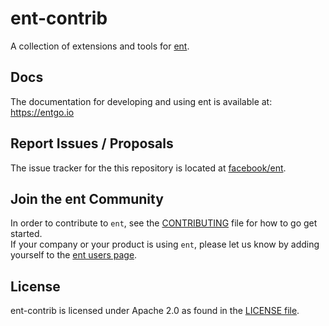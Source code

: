 # ent-contrib

A collection of extensions and tools for [ent](https://github.com/facebook/ent).

## Docs
The documentation for developing and using ent is available at: https://entgo.io

## Report Issues / Proposals

The issue tracker for the this repository is located at [facebook/ent](https://github.com/facebook/ent/issues).

## Join the ent Community
In order to contribute to `ent`, see the [CONTRIBUTING](https://github.com/facebook/ent/blob/master/CONTRIBUTING.md) file for how to go get started.  
If your company or your product is using `ent`, please let us know by adding yourself to the [ent users page](https://github.com/facebook/ent/wiki/ent-users).

## License
ent-contrib is licensed under Apache 2.0 as found in the [LICENSE file](LICENSE).
